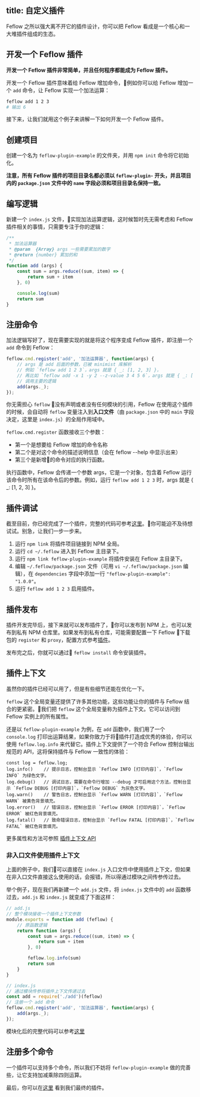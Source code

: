 title: 自定义插件
---

Feflow 之所以强大离不开它的插件设计，你可以把 Feflow 看成是一个核心和一大堆插件组成的生态。

## 开发一个 Feflow 插件

**开发一个 Feflow 插件非常简单，并且任何程序都能成为 Feflow 插件。**

开发一个 Feflow 插件意味着给 Feflow 增加命令，例如你可以给 Feflow 增加一个 `add` 命令，让 Feflow 实现一个加法运算：

```sh
feflow add 1 2 3
# 输出 6
```

接下来，让我们就用这个例子来讲解一下如何开发一个 Feflow 插件。

## 创建项目

创建一个名为 `feflow-plugin-example` 的文件夹，并用 `npm init` 命令将它初始化。

**注意，所有 Feflow 插件的项目目录名都必须以 `feflow-plugin-` 开头，并且项目内的 `package.json` 文件中的 `name` 字段必须和项目目录名保持一致。**

## 编写逻辑

新建一个 `index.js` 文件，实现加法运算逻辑，这时候暂时先无需考虑和 Feflow 插件相关的事情，只需要专注于你的逻辑：

```js
/**
 * 加法运算器
 * @param  {Array} args 一些需要累加的数字
 * @return {number} 累加的和
 */
function add (args) {
    const sum = args.reduce((sum, item) => {
        return sum + item
    }, 0)

    console.log(sum)
    return sum
}
```

## 注册命令

加法逻辑写好了，现在需要实现的就是将这个程序变成 Feflow 插件，即注册一个 `add` 命令到 Feflow：

```js
feflow.cmd.register('add', '加法运算器', function(args) {
    // args 是 add 后面的参数，已被 minimist 库解析
    // 例如 `feflow add 1 2 3`，args 就是 { _: [1, 2, 3] }，
    // 再比如 `feflow add -x 1 -y 2 --z-value 3 4 5 6`，args 就是 { _: [ 4, 5, 6 ], x: 1, y: 2, 'z-value': 3 }
    // 调用主要的逻辑
    add(args._);
});
```

你无需担心 `feflow` 没有声明或者没有任何模块的引用，Feflow 在使用这个插件的时候，会自动将 `feflow` 变量注入到**入口文件**（由  `package.json` 中的 `main` 字段决定，这里是 `index.js`）的全局作用域中。

`feflow.cmd.register` 函数接收三个参数：

* 第一个是想要给 Feflow 增加的命令名称
* 第二个是对这个命令的描述说明信息（会在 feflow --help 中显示出来）
* 第三个是新增的命令对应的执行函数。

执行函数中，Feflow 会传递一个参数 args，它是一个对象，包含着 Feflow 运行该命令时所有在该命令后的参数。例如，运行 `feflow add 1 2 3` 时，args 就是 { _: [1, 2, 3] }。

## 插件调试

截至目前，你已经完成了一个插件，完整的代码可参考[这里](https://github.com/feflow/feflow-plugin-example/tree/e21b0b5c5f5b860e78e5d914f4ce4ccf366eee8d)。你可能迫不及待想试试。别急，让我们一步一步来。

1. 运行 `npm link` 将插件项目链接到 NPM 全局。
1. 运行 `cd ~/.feflow` 进入到 Feflow 主目录下。
1. 运行 `npm link feflow-plugin-example` 将插件安装在 Feflow 主目录下。
1. 编辑 `~/.feflow/package.json` 文件（可用 `vi ~/.feflow/package.json` 编辑），在 `dependencies` 字段中添加一行 `"feflow-plugin-example": "1.0.0"`。
1. 运行 `feflow add 1 2 3` 启用插件。

## 插件发布

插件开发完毕后，接下来就可以发布插件了，你可以发布到 NPM 上，也可以发布到私有 NPM 仓库里。如果发布到私有仓库，可能需要配置一下 Feflow 下载包的 `register` 和 `proxy`，配置方式参考[插件](./base-plugins-inner#全局配置插件)。

发布完之后，你就可以通过 `feflow install` 命令安装插件。

## 插件上下文

虽然你的插件已经可以用了，但是有些细节还能在优化一下。

`feflow` 这个全局变量还提供了许多其他功能，这些功能让你的插件与 Feflow 结合的更紧密。我们把 `feflow` 这个全局变量称为插件上下文。它可以访问到 Feflow 实例上的所有属性。

还是以 `feflow-plugin-example` 为例，在 `add` 函数中，我们用了一个 `console.log` 打印出运算结果，如果你致力于将插件打造成优秀的体验，你可以使用 `feflow.log.info` 来代替它。插件上下文提供了一个符合 Feflow 控制台输出规范的 API，这将保持插件与 Feflow 一致性的体验：

```
const log = feflow.log;
log.info()    // 提示日志，控制台显示 `Feflow INFO [打印内容]`，`Feflow INFO` 为绿色文字。
log.debug()   // 调试日志，需要在命令行增加 --debug 才可启用这个方法，控制台显示 `Feflow DEBUG [打印内容]`，`Feflow DEBUG` 为灰色文字。
log.warn()    // 警告日志，控制台显示 `Feflow WARN [打印内容]`，`Feflow WARN` 被黄色背景填充。
log.error()   // 错误日志，控制台显示 `Feflow ERROR [打印内容]`，`Feflow ERROR` 被红色背景填充。
log.fatal()   // 致命错误日志，控制台显示 `Feflow FATAL [打印内容]`，`Feflow FATAL` 被红色背景填充。
```

更多属性和方法可参照 [插件上下文 API](./advance-plugin-context.html)

### 非入口文件使用插件上下文

上面的例子中，我们可以直接在 `index.js` 入口文件中使用插件上下文，但如果在非入口文件直接这么使用的话，会报错，所以得通过模块之间传参传过去。

举个例子，现在我们再新建一个 `add.js` 文件，将 `index.js` 文件中的 `add` 函数移过去，`add.js` 和 `index.js` 就变成了下面这样：

```js
// add.js
// 整个模块接收一个插件上下文参数
module.exports = function add (feflow) {
    // 原函数逻辑
    return function (args) {
        const sum = args.reduce((sum, item) => {
            return sum + item
        }, 0)

        feflow.log.info(sum)
        return sum
    }
}

// index.js
// 通过模块传参将插件上下文传递过去
const add = require('./add')(feflow)
// 注册一个 add 命令
feflow.cmd.register('add', '加法运算器', function(args) {
    add(args._);
});
```

模块化后的完整代码可以参考[这里](https://github.com/feflow/feflow-plugin-example/tree/36127e14a6bc7ea0cd696a35f4b59255349d19bc)

## 注册多个命令

一个插件可以支持多个命令，所以我们不妨将 `feflow-plugin-example` 做的完善些，让它支持加减乘除四则运算。

最后，你可以在[这里](https://github.com/feflow/feflow-plugin-example) 看到我们最终的插件。

